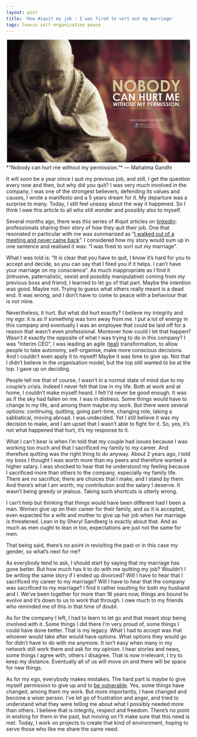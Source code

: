```yaml
---
layout: post
title: 'How #iquit my job : I was fired to sort out my marriage'
tags: leanin self-organization peace
---
```

<img src="/images/fulls/nobody_hurt_me.jpeg" class="fit image" title='Nobody can hurt me without my permission'>
*“Nobody can hurt me without my permission.”* ― Mahatma Gandhi

It will soon be a year since I quit my previous job, and still, I get the question every now and then, but why did you quit? I was very much involved in the company, I was one of the strongest believers, defending its values and causes, I wrote a manifesto and a 5 years dream for it. My departure was a surprise to many. Today, I still feel uneasy about the way it happened. So I think I owe this article to all who still wonder and possibly also to myself.

Several months ago, there was this series of #iquit articles on [linkedin](https://www.linkedin.com/channels/thenextlevel?trk=prod-inf-iquit-0315-cutline): professionals sharing their story of how they quit their job. One that resonated in particular with me was summarised as “[I walked out of a meeting and never came back](https://www.linkedin.com/pulse/i-quit-james-altucher)”. I considered how my story would sum up in one sentence and realised it was: “I was fired to sort out my marriage”.

What I was told is: “It is clear that you have to quit, I know it’s hard for you to accept and decide, so you can say that I fired you if it helps. I can’t have your marriage on my conscience”. As much inappropriate as I find it (intrusive, paternalistic, sexist and possibly manipulative) coming from my previous boss and friend, I learned to let go of that part. Maybe the intention was good. Maybe not. Trying to guess what others really meant is a dead end. It was wrong, and I don’t have to come to peace with a behaviour that is not mine.

Nevertheless, it hurt. But what did hurt exactly? I believe my integrity and my ego: it is as if something was torn away from me. I put a lot of energy in this company and eventually I was an employee that could be laid off for a reason that wasn’t even professional. Moreover how could I let that happen? Wasn’t it exactly the opposite of what I was trying to do in this company? I was “interim CEO”, I was leading an agile ([teal](http://www.reinventingorganizations.com/)) transformation, to allow people to take autonomy, self-organise, make more conscious decisions. And I couldn’t even apply it to myself! Maybe it was time to give up. Not that I didn’t believe in the organisation model, but the top still wanted to be at the top. I gave up on deciding.

People tell me that of course, I wasn’t in a normal state of mind due to my couple’s crisis. Indeed I never felt that low in my life. Both at work and at home, I couldn’t make myself heard. I felt I‘d never be good enough. It was as if the sky had fallen on me. I was in distress. Some things would have to change in my life, and among them maybe my work. But there were several options: continuing, quitting, going part-time, changing role, taking a sabbatical, moving abroad. I was undecided. Yet I still believe it was my decision to make, and I am upset that I wasn’t able to fight for it. So, yes, it’s not what happened that hurt, it’s my response to it.


What I can’t bear is when I’m told that my couple had issues because I was working too much and that I sacrificed my family to my career. And therefore quitting was the right thing to do anyway. About 2 years ago, I told my boss I thought I was worth more than my peers and therefore wanted a higher salary. I was shocked to hear that he understood my feeling because I sacrificed more than others to the company, especially my family life. There are no sacrifice, there are choices that I make, and I stand by them. And there’s what I am worth, my contribution and the salary I deserve. It wasn’t being greedy or jealous. Taking such shortcuts is utterly wrong.

I can’t help but thinking that things would have been different had I been a man. Women give up on their career for their family, and so it is accepted, even expected for a wife and mother to give up her job when her marriage is threatened. Lean in by Sheryl Sandberg is exactly about that. And as much as men ought to lean in too, expectations are just not the same for men.

That being said, there’s no point in revisiting the past or in this case my gender, so what’s next for me?

As everybody tend to ask, I should start by saying that my marriage has gone better. But how much has it to do with me quitting my job? Wouldn’t I be writing the same story if I ended up divorced? Will I have to hear that I sacrificed my career to my marriage? Will I have to hear that the company was sacrificed to my marriage? I find it rather insulting for both my husband and I. We’ve been together for more than 16 years now, things are bound to evolve and it’s down to us to work that through. I owe much to my friends who reminded me of this in that time of doubt.

As for the company I left, I had to learn to let go and that meant stop being involved with it. Some things I did there I’m very proud of, some things I could have done better. That is my legacy. What I had to accept was that whoever would take after would have options. What options they would go for didn’t have to do with me anymore. It isn’t easy when many in my network still work there and ask for my opinion. I hear stories and news, some things I agree with, others I disagree. That is now irrelevant, I try to keep my distance. Eventually all of us will move on and there will be space for new things.

As for my ego, everybody makes mistakes. The hard part is maybe to give myself permission to give up and to [be vulnerable](http://www.ted.com/talks/brene_brown_on_vulnerability?language=en). Yes, some things have changed, among them my work. But more importantly, I have changed and become a wiser person. I’ve let go of frustration and anger, and tried to understand what they were telling me about what I possibly needed more than others. I believe that is integrity, respect and freedom. There’s no point in wishing for them in the past, but moving on I’ll make sure that this need is met. Today, I work on projects to create that kind of environment, hoping to serve those who like me share the same need. 
